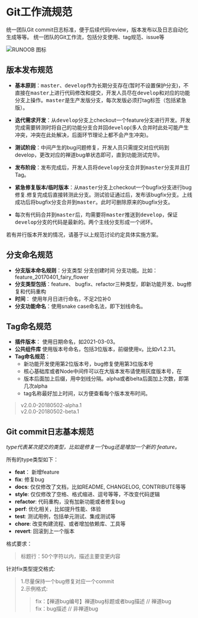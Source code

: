 # Git工作流规范
统一团队Git commit日志标准，便于后续代码review，版本发布以及日志自动化生成等等。
统一团队的Git工作流，包括分支使用、tag规范、issue等

![RUNOOB 图标](http://static.runoob.com/images/runoob-logo.png)

## 版本发布规范
* __基本原则__：<kbd>master</kbd>、<kbd>develop</kbd>作为长期分支存在(暂时不设置保护分支)，不直接在<kbd>master</kbd>上进行代码修改和提交，开发人员尽在<kbd>develop</kbd>和对应的功能分支上操作。<kbd>master</kbd>是生产发版分支，每次发版必须打tag标签（包括紧急版）。

* __迭代需求开发__：从<kbd>develop</kbd>分支上checkout一个feature分支进行开发。开发完成需要转测时将自己的功能分支合并回<kbd>develop</kbd>(多人合并时此处可能产生冲突，冲突在此处解决，后面环节理论上都不会产生冲突)。

* __测试阶段__：中间产生的bug问题修复，开发人员只需提交对应代码到develop，更改对应的禅道bug单状态即可，直到功能测试完毕。

* __发布阶段__：发布完成后，开发人员将<kbd>develop</kbd>分支合并到<kbd>master</kbd>分支并且打Tag。

* __紧急修复版本/临时版本__：从<kbd>master</kbd>分支上checkout一个bugfix分支进行bug修复.修复完成后直接转测此分支。测试验证通过后，发布该bugfix分支。上线成功后将bugfix分支合并到<kbd>master</kbd>。此时可删除原来的bugfix分支。

* 每次有代码合并到<kbd>master</kbd>后，均需要将<kbd>master</kbd>推送到<kbd>develop</kbd>，保证<kbd>develop</kbd>分支的代码是最新的。两个主线分支形成一个闭环。

若有并行版本开发的情况，请基于以上规范讨论约定具体实施方案。

## 分支命名规范
* __分支版本命名规则__：分支类型 分支创建时间 分支功能。比如：feature_20170401_fairy_flower
* __分支类型包括__：feature、 bugfix、refactor三种类型，即新功能开发、bug修复和代码重构
* __时间__： 使用年月日进行命名，不足2位补0
* __分支功能命名__：使用snake case命名法，即下划线命名。

## Tag命名规范
* __插件版本__： 使用日期命名，如2021-03-03。
* __公共组件库__ 使用版本号命名，包括3位版本，前缀使用v。比如v1.2.31。
* __Tag命名规范__：
    * 新功能开发使用第2位版本号，bug修复使用第3位版本号
    * 核心基础库或者Node中间件可以在大版本发布请使用灰度版本号，在
    * 版本后面加上后缀，用中划线分隔。alpha或者belta后面加上次数，即第几次alpha
    * tag名称最好加上时间，以方便查看每个版本发布时间。  
> v2.0.0-20180502-alpha.1  
> v2.0.0-20180502-beta.1
    

## Git commit日志基本规范
_type代表某次提交的类型，比如是修复一个bug还是增加一个新的
feature。_

所有的type类型如下：

* __feat__： 新增feature
* __fix__: 修复bug
* __docs__: 仅仅修改了文档，比如README, CHANGELOG, CONTRIBUTE等等
* __style__: 仅仅修改了空格、格式缩进、逗号等等，不改变代码逻辑
* __refactor__: 代码重构，没有加新功能或者修复bug
* __perf__: 优化相关，比如提升性能、体验
* __test__: 测试用例，包括单元测试、集成测试等
* __chore__: 改变构建流程、或者增加依赖库、工具等
* __revert__: 回滚到上一个版本

格式要求：
>标题行：50个字符以内，描述主要变更内容 

针对fix类型提交格式:  
>1.尽量保持一个bug修复对应一个commit  
>2.示例格式:  
>>fix：【禅道bug编号】禅道bug标题或者bug描述 // 禅道bug  
>>fix：bug描述   // 非禅道bug